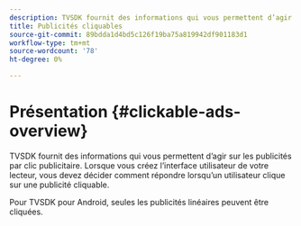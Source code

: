 ```yaml
---
description: TVSDK fournit des informations qui vous permettent d’agir sur les publicités par clic publicitaire. Lorsque vous créez l’interface utilisateur de votre lecteur, vous devez décider comment répondre lorsqu’un utilisateur clique sur une publicité cliquable.
title: Publicités cliquables
source-git-commit: 89bdda1d4bd5c126f19ba75a819942df901183d1
workflow-type: tm+mt
source-wordcount: '78'
ht-degree: 0%

---
```



# Présentation {#clickable-ads-overview}

TVSDK fournit des informations qui vous permettent d’agir sur les publicités par clic publicitaire. Lorsque vous créez l’interface utilisateur de votre lecteur, vous devez décider comment répondre lorsqu’un utilisateur clique sur une publicité cliquable.

Pour TVSDK pour Android, seules les publicités linéaires peuvent être cliquées.
